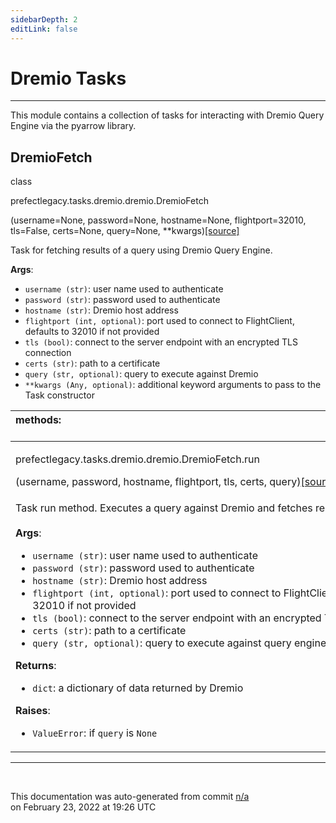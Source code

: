 ```yaml
---
sidebarDepth: 2
editLink: false
---
```

# Dremio Tasks
---
This module contains a collection of tasks for interacting with Dremio Query Engine via
the pyarrow library.
 ## DremioFetch
 <div class='class-sig' id='prefect-tasks-dremio-dremio-dremiofetch'><p class="prefect-sig">class </p><p class="prefect-class">prefectlegacy.tasks.dremio.dremio.DremioFetch</p>(username=None, password=None, hostname=None, flightport=32010, tls=False, certs=None, query=None, **kwargs)<span class="source"><a href="https://github.com/PrefectHQ/prefect/blob/master/src/prefectlegacy/tasks/dremio/dremio.py#L59">[source]</a></span></div>

Task for fetching results of a query using Dremio Query Engine.

**Args**:     <ul class="args"><li class="args">`username (str)`: user name used to authenticate     </li><li class="args">`password (str)`: password used to authenticate     </li><li class="args">`hostname (str)`: Dremio host address     </li><li class="args">`flightport (int, optional)`: port used to connect to FlightClient, defaults to 32010 if not         provided     </li><li class="args">`tls (bool)`: connect to the server endpoint with an encrypted TLS connection     </li><li class="args">`certs (str)`: path to a certificate     </li><li class="args">`query (str, optional)`: query to execute against Dremio     </li><li class="args">`**kwargs (Any, optional)`: additional keyword arguments to pass to the         Task constructor</li></ul>

|methods: &nbsp;&nbsp;&nbsp;&nbsp;&nbsp;&nbsp;&nbsp;&nbsp;&nbsp;&nbsp;&nbsp;&nbsp;&nbsp;&nbsp;&nbsp;&nbsp;&nbsp;&nbsp;&nbsp;&nbsp;&nbsp;&nbsp;&nbsp;&nbsp;&nbsp;&nbsp;&nbsp;&nbsp;&nbsp;&nbsp;&nbsp;&nbsp;&nbsp;&nbsp;&nbsp;&nbsp;&nbsp;&nbsp;&nbsp;&nbsp;&nbsp;&nbsp;&nbsp;&nbsp;&nbsp;&nbsp;&nbsp;&nbsp;&nbsp;&nbsp;&nbsp;&nbsp;&nbsp;&nbsp;&nbsp;&nbsp;&nbsp;&nbsp;&nbsp;&nbsp;&nbsp;&nbsp;&nbsp;&nbsp;&nbsp;&nbsp;&nbsp;&nbsp;&nbsp;&nbsp;&nbsp;&nbsp;&nbsp;&nbsp;&nbsp;&nbsp;&nbsp;&nbsp;&nbsp;&nbsp;&nbsp;&nbsp;&nbsp;&nbsp;&nbsp;&nbsp;&nbsp;&nbsp;&nbsp;&nbsp;&nbsp;&nbsp;&nbsp;&nbsp;&nbsp;&nbsp;&nbsp;&nbsp;&nbsp;&nbsp;&nbsp;&nbsp;&nbsp;&nbsp;&nbsp;&nbsp;&nbsp;&nbsp;&nbsp;&nbsp;&nbsp;&nbsp;&nbsp;&nbsp;&nbsp;&nbsp;&nbsp;&nbsp;&nbsp;&nbsp;&nbsp;&nbsp;&nbsp;&nbsp;&nbsp;&nbsp;&nbsp;&nbsp;&nbsp;&nbsp;&nbsp;&nbsp;&nbsp;&nbsp;&nbsp;&nbsp;&nbsp;&nbsp;&nbsp;&nbsp;&nbsp;&nbsp;&nbsp;&nbsp;&nbsp;&nbsp;&nbsp;&nbsp;&nbsp;&nbsp;|
|:----|
 | <div class='method-sig' id='prefect-tasks-dremio-dremio-dremiofetch-run'><p class="prefect-class">prefectlegacy.tasks.dremio.dremio.DremioFetch.run</p>(username, password, hostname, flightport, tls, certs, query)<span class="source"><a href="https://github.com/PrefectHQ/prefect/blob/master/src/prefectlegacy/tasks/dremio/dremio.py#L96">[source]</a></span></div>
<p class="methods">Task run method. Executes a query against Dremio and fetches results.<br><br>**Args**:     <ul class="args"><li class="args">`username (str)`: user name used to authenticate     </li><li class="args">`password (str)`: password used to authenticate     </li><li class="args">`hostname (str)`: Dremio host address     </li><li class="args">`flightport (int, optional)`: port used to connect to FlightClient, defaults to 32010 if not         provided     </li><li class="args">`tls (bool)`: connect to the server endpoint with an encrypted TLS connection     </li><li class="args">`certs (str)`: path to a certificate     </li><li class="args">`query (str, optional)`: query to execute against query engine</li></ul> **Returns**:     <ul class="args"><li class="args">`dict`: a dictionary of data returned by Dremio</li></ul> **Raises**:     <ul class="args"><li class="args">`ValueError`: if `query` is `None`</li></ul></p>|

---
<br>


<p class="auto-gen">This documentation was auto-generated from commit <a href='https://github.com/PrefectHQ/prefect/commit/n/a'>n/a</a> </br>on February 23, 2022 at 19:26 UTC</p>